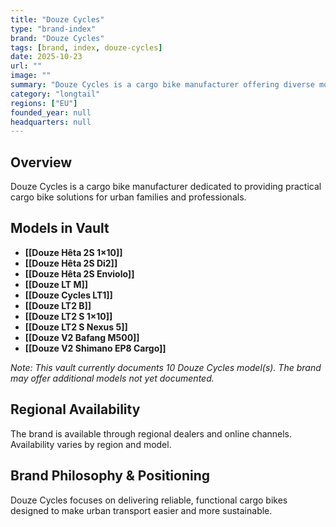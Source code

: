 ```yaml
---
title: "Douze Cycles"
type: "brand-index"
brand: "Douze Cycles"
tags: [brand, index, douze-cycles]
date: 2025-10-23
url: ""
image: ""
summary: "Douze Cycles is a cargo bike manufacturer offering diverse models for families and professionals."
category: "longtail"
regions: ["EU"]
founded_year: null
headquarters: null
---
```


## Overview

Douze Cycles is a cargo bike manufacturer dedicated to providing practical cargo bike solutions for urban families and professionals.

## Models in Vault

- **[[Douze Hêta 2S 1×10]]**
- **[[Douze Hêta 2S Di2]]**
- **[[Douze Hêta 2S Enviolo]]**
- **[[Douze LT M]]**
- **[[Douze Cycles LT1]]**
- **[[Douze LT2 B]]**
- **[[Douze LT2 S 1×10]]**
- **[[Douze LT2 S Nexus 5]]**
- **[[Douze V2 Bafang M500]]**
- **[[Douze V2 Shimano EP8 Cargo]]**

_Note: This vault currently documents 10 Douze Cycles model(s). The brand may offer additional models not yet documented._

## Regional Availability

The brand is available through regional dealers and online channels. Availability varies by region and model.

## Brand Philosophy & Positioning

Douze Cycles focuses on delivering reliable, functional cargo bikes designed to make urban transport easier and more sustainable.
